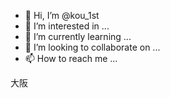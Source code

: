 - 👋 Hi, I’m @kou_1st
- 👀 I’m interested in ...
- 🌱 I’m currently learning ...
- 💞️ I’m looking to collaborate on ...
- 📫 How to reach me ...

<!---
LXYhou/LXYhou is a ✨ special ✨ repository because its `README.md` (this file) appears on your GitHub profile.
You can click the Preview link to take a look at your changes.
--->
大阪
